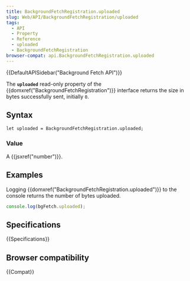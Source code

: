 ```yaml
---
title: BackgroundFetchRegistration.uploaded
slug: Web/API/BackgroundFetchRegistration/uploaded
tags:
  - API
  - Property
  - Reference
  - uploaded
  - BackgroundFetchRegistration
browser-compat: api.BackgroundFetchRegistration.uploaded
---
```

{{DefaultAPISidebar("Background Fetch API")}}

The **`uploaded`** read-only property of the {{domxref("BackgroundFetchRegistration")}} interface returns the size in bytes successfully sent, initially `0`.

## Syntax

    let uploaded = BackgroundFetchRegistration.uploaded;

### Value

A {{jsxref("number")}}.

## Examples

Logging {{domxref("BackgroundFetchRegistration.uploaded")}} to the console returns the number of bytes uploaded.

```js
console.log(bgFetch.uploaded);
```

## Specifications

{{Specifications}}

## Browser compatibility

{{Compat}}
